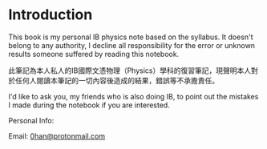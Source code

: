 # Introduction

This book is my personal IB physics note based on the syllabus. It doesn't belong to any authority, I decline all responsibility for the error or unknown results someone suffered by reading this notebook.

此筆記為本人私人的IB國際文憑物理（Physics）學科的復習筆記，現聲明本人對於任何人閱讀本筆記的一切內容後造成的結果，錯誤等不承擔責任。

I'd like to ask you, my friends who is also doing IB, to point out the mistakes I made during the notebook if you are interested.

Personal Info:

Email: 0han@protonmail.com

